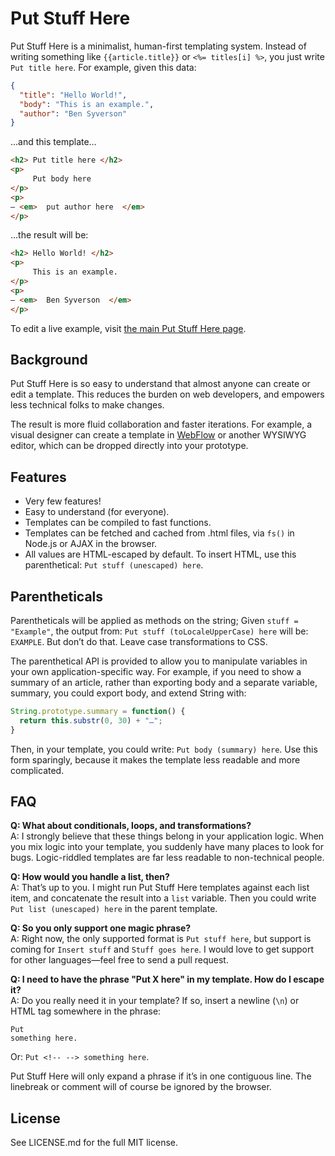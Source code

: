# Put Stuff Here
Put Stuff Here is a minimalist, human-first templating system. Instead of writing something like `{{article.title}}` or `<%= titles[i] %>`, you just write `Put title here`. For example, given this data:

```json
{
  "title": "Hello World!",
  "body": "This is an example.",
  "author": "Ben Syverson"
}
```

…and this template…

```html
<h2> Put title here </h2>
<p>
     Put body here
</p>
<p>
– <em>  put author here  </em>
</p>
```

…the result will be:

```html
<h2> Hello World! </h2>
<p>
     This is an example.
</p>
<p>
– <em>  Ben Syverson  </em>
</p>
```

To edit a live example, visit [the main Put Stuff Here page](http://put.stuffhere.org/).


## Background

Put Stuff Here is so easy to understand that almost anyone can create or edit a template. This reduces the burden on web developers, and empowers less technical folks to make changes.

The result is more fluid collaboration and faster iterations. For example, a visual designer can create a template in [WebFlow](http://webflow.com/) or another WYSIWYG editor, which can be dropped directly into your prototype.

## Features

- Very few features!
- Easy to understand (for everyone).
- Templates can be compiled to fast functions.
- Templates can be fetched and cached from .html files, via `fs()` in Node.js or AJAX in the browser.
- All values are HTML-escaped by default. To insert HTML, use this parenthetical: `Put stuff (unescaped) here`.


## Parentheticals
Parentheticals will be applied as methods on the string; Given `stuff = "Example"`, the output from: `Put stuff (toLocaleUpperCase) here` will be: `EXAMPLE`. But don’t do that. Leave case transformations to CSS.

The parenthetical API is provided to allow you to manipulate variables in your own application-specific way. For example, if you need to show a summary of an article, rather than exporting body and a separate variable, summary, you could export body, and extend String with:

```javascript
String.prototype.summary = function() {
  return this.substr(0, 30) + "…";
}
```

Then, in your template, you could write: `Put body (summary) here`. Use this form sparingly, because it makes the template less readable and more complicated.

## FAQ
**Q: What about conditionals, loops, and transformations?**  
A: I strongly believe that these things belong in your application logic. When you mix logic into your template, you suddenly have many places to look for bugs. Logic-riddled templates are far less readable to non-technical people.

**Q: How would you handle a list, then?**  
A: That’s up to you. I might run Put Stuff Here templates against each list item, and concatenate the result into a `list` variable. Then you could write `Put list (unescaped) here` in the parent template.

**Q: So you only support one magic phrase?**  
A: Right now, the only supported format is `Put stuff here`, but support is coming for `Insert stuff` and `Stuff goes here`. I would love to get support for other languages—feel free to send a pull request.

**Q: I need to have the phrase "Put X here" in my template. How do I escape it?**  
A: Do you really need it in your template? If so, insert a newline (`\n`) or HTML tag somewhere in the phrase:

```
Put
something here.
```

Or: `Put <!-- --> something here`.

Put Stuff Here will only expand a phrase if it’s in one contiguous line. The linebreak or comment will of course be ignored by the browser.

## License

See LICENSE.md for the full MIT license.